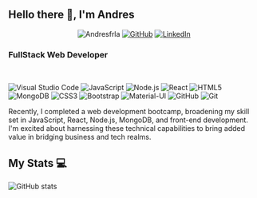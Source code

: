 <h2> Hello there 👋, I'm Andres </h2>

<p align="center">
 <img src="https://komarev.com/ghpvc/?username=Andresfrla" alt="Andresfrla" />
 <a href="https://github.com/Andresfrla"><img src="https://img.shields.io/github/followers/Andresfrla.svg?label=GitHub&style=social" alt="GitHub"></a>
 <a href="https://www.linkedin.com/in/andresfrancolangthon/"><img src="https://img.shields.io/badge/LinkedIn--_.svg?style=social&logo=linkedin" alt="LinkedIn"></a>
</p>

<h3>FullStack Web Developer</h3>
</br>

![Visual Studio Code](https://img.shields.io/badge/Visual%20Studio%20Code-0078D4?style=for-the-badge&logo=visual-studio-code&logoColor=white)
![JavaScript](https://img.shields.io/badge/JavaScript-F7DF1E?style=for-the-badge&logo=javascript&logoColor=black)
![Node.js](https://img.shields.io/badge/Node.js-43853D?style=for-the-badge&logo=node.js&logoColor=white)
![React](https://img.shields.io/badge/React-20232A?style=for-the-badge&logo=react&logoColor=61DAFB)
![HTML5](https://img.shields.io/badge/HTML5-E34F26?style=for-the-badge&logo=html5&logoColor=white)
![MongoDB](https://img.shields.io/badge/MongoDB-4EA94B?style=for-the-badge&logo=mongodb&logoColor=white)
![CSS3](https://img.shields.io/badge/CSS3-1572B6?style=for-the-badge&logo=css3&logoColor=white)
![Bootstrap](https://img.shields.io/badge/Bootstrap-7952B3?style=for-the-badge&logo=bootstrap&logoColor=white)
![Material-UI](https://img.shields.io/badge/Material--UI-0081CB?style=for-the-badge&logo=material-ui&logoColor=white)
![GitHub](https://img.shields.io/badge/GitHub-100000?style=for-the-badge&logo=github&logoColor=white)
![Git](https://img.shields.io/badge/Git-F05032?style=for-the-badge&logo=git&logoColor=white)


<p> 
Recently, I completed a web development bootcamp, broadening my skill set in JavaScript, React, Node.js, MongoDB, and front-end development. I'm excited about harnessing these technical capabilities to bring added value in bridging business and tech realms.
</p>

<h2>My Stats 💻</h2>

![GitHub stats](https://github-readme-stats.vercel.app/api?username=Andresfrla&show_icons=true&hide_border=true)

<!--
**Andresfrla/Andresfrla** is a ✨ _special_ ✨ repository because its `README.md` (this file) appears on your GitHub profile.

Here are some ideas to get you started:

- 🔭 I’m currently working on ...
- 🌱 I’m currently learning ...
- 👯 I’m looking to collaborate on ...
- 🤔 I’m looking for help with ...
- 💬 Ask me about ...
- 📫 How to reach me: ...
- 😄 Pronouns: ...
- ⚡ Fun fact: ...
-->
